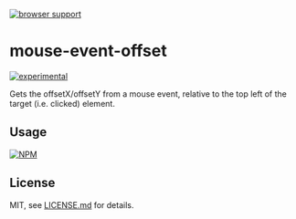 [![browser support](https://ci.testling.com/mattdesl/mouse-event-offset.png)](https://ci.testling.com/mattdesl/mouse-event-offset)

# mouse-event-offset

[![experimental](http://badges.github.io/stability-badges/dist/experimental.svg)](http://github.com/badges/stability-badges)

Gets the offsetX/offsetY from a mouse event, relative to the top left of the target (i.e. clicked) element.

## Usage

[![NPM](https://nodei.co/npm/mouse-event-offset.png)](https://nodei.co/npm/mouse-event-offset/)

## License

MIT, see [LICENSE.md](http://github.com/mattdesl/mouse-event-offset/blob/master/LICENSE.md) for details.
